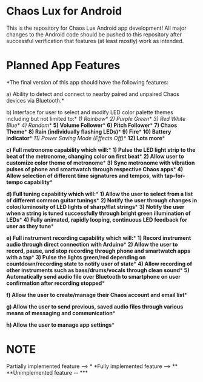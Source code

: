 # Chaos Lux for Android

This is the repository for Chaos Lux Android app development! All major changes to the Android code should be pushed to this repository after successful verification that features (at least mostly) work as intended.

# Planned App Features

*The final version of this app should have the following features:

  a) Ability to detect and connect to nearby paired and unpaired Chaos devices via Bluetooth.*

  b) Interface for user to select and modify LED color palette themes including but not limited to:*
    *1) Rainbow**
    *2) Purple Green**
    *3) Red White Blue**
    *4) Random**
    **5) Volume Follower***
    **6) Pitch Follower***
    **7) Chaos Theme***
    **8) Rain (individually flashing LEDs)***
    **9) Fire***
    **10) Battery indicator***
    *11) Power Saving Mode (Effects Off)**
    **12) Lots more***

  **c) Full metronome capability which will:***
    **1) Pulse the LED light strip to the beat of the metronome, changing color on first beat***
    **2) Allow user to customize color theme of metronome***
    **3) Sync metronome with vibration pulses of phone and smartwatch through respective Chaos apps***
    **4) Allow selection of different time signatures and tempos, with tap-for-tempo capability***
  
  **d) Full tuning capability which will:***
    **1) Allow the user to select from a list of different common guitar tunings***
    **2) Notify the user through changes in color/luminosity of LED lights of sharp/flat strings***
    **3) Notify the user when a string is tuned successfully through bright green illumination of LEDs***
    **4) Fully animated, rapidly looping, continuous LED feedback for user as they tune***
    
  **e) Full instrument recording capability which will:***
     **1) Record instrument audio through direct connection with Arduino***
     **2) Allow the user to record, pause, and stop recording through phone and smartwatch apps with a tap***
     **3) Pulse the lights green/red depending on countdown/recording state to notify user of state***
     **4) Allow recording of other instruments such as bass/drums/vocals through clean sound***
     **5) Automatically send audio file over Bluetooth to smartphone on user confirmation after recording stopped***
     
  **f) Allow the user to create/manage their Chaos account and email list***
  
  **g) Allow the user to send previous, saved audio files through various means of messaging and communication***
  
  **h) Allow the user to manage app settings***
  
  # NOTE
  Partially implemented feature --> *
  *Fully implemented feature --> **
  **Unimplemented feature -- ***
  
